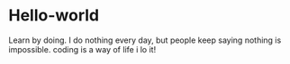 # Hello-world
Learn by doing.
I do nothing every day, but people keep saying nothing is impossible.
coding is a way of life i lo it!
